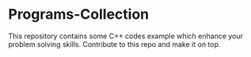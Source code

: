 # Programs-Collection
This repository contains some C++ codes example which enhance your problem solving skills.
Contribute to this repo and make it on top.
